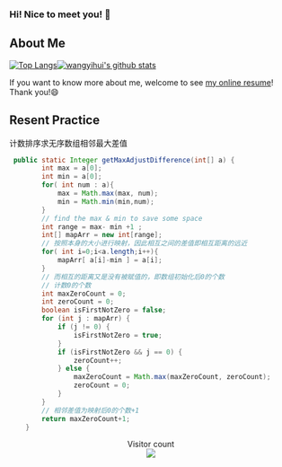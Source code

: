 ### Hi! Nice to meet you! 👋

<!--
**istarwyh/istarwyh** is a ✨ _special_ ✨ repository because its `README.md` (this file) appears on your GitHub profile.

Here are some ideas to get you started:

- 🔭 I’m currently working on ...
- 🌱 I’m currently learning ...
- 👯 I’m looking to collaborate on ...
- 🤔 I’m looking for help with ...
- 💬 Ask me about ...
- 📫 How to reach me: ...
- 😄 Pronouns: ...
- ⚡ Fun fact: ...
-->



## About Me


[![Top Langs](https://github-readme-stats.vercel.app/api/top-langs/?username=istarwyh&hide=css&layout=compact)](https://github.com/anuraghazra/github-readme-stats)[![wangyihui's github stats](https://github-readme-stats.vercel.app/api?username=istarwyh "![wangyihui's github stats")](https://github.com/istarwyh)

If you want to know more about me, welcome to see [my online resume](https://istarwyh.github.io/)! Thank you!😄

## Resent Practice
计数排序求无序数组相邻最大差值


```java
 public static Integer getMaxAdjustDifference(int[] a) {
        int max = a[0];
        int min = a[0];
        for( int num : a){
            max = Math.max(max, num);
            min = Math.min(min,num);
        }
        // find the max & min to save some space
        int range = max- min +1 ;
        int[] mapArr = new int[range];
        // 按照本身的大小进行映射，因此相互之间的差值即相互距离的远近
        for( int i=0;i<a.length;i++){
            mapArr[ a[i]-min ] = a[i];
        }
        // 而相互的距离又是没有被赋值的，即数组初始化后0的个数
        // 计数0的个数
        int maxZeroCount = 0;
        int zeroCount = 0;
        boolean isFirstNotZero = false;
        for (int j : mapArr) {
            if (j != 0) {
                isFirstNotZero = true;
            }
            if (isFirstNotZero && j == 0) {
                zeroCount++;
            } else {
                maxZeroCount = Math.max(maxZeroCount, zeroCount);
                zeroCount = 0;
            }
        }
        // 相邻差值为映射后0的个数+1
        return maxZeroCount+1;
    }
```

<p align="center"> 
  Visitor count<br>
  <img src="https://profile-counter.glitch.me/istarwyh/count.svg" />
</p>
